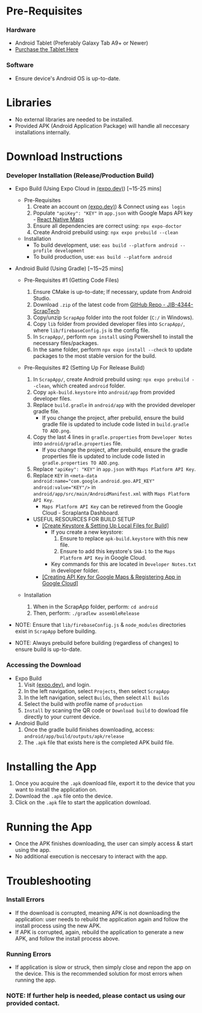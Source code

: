 # Pre-Requisites
### Hardware
  - Android Tablet (Preferably Galaxy Tab A9+ or Newer) <br>
  - [Purchase the Tablet Here](https://www.amazon.com/SAMSUNG-Android-Speakers-Upgraded-Graphite/dp/B0CLF3VPMV?tag=googhydr-20&source=dsa&hvcampaign=electronics&gbraid=0AAAAA-b0EosaL1JePXRt0olLzoyRqaGP6&gclid=Cj0KCQjw2ZfABhDBARIsAHFTxGzHadUVNLCBMxvn6oQlxMN39TdUmvcu2mOzkYthpyO7RDxR7TaJ8QcaAm2YEALw_wcB&th=1)
### Software
  - Ensure device's Android OS is up-to-date.

# Libraries
- No external libraries are needed to be installed.
- Provided APK (Android Application Package) will handle all neccesary installations internally.

# Download Instructions
### Developer Installation (Release/Production Build)
<!-- Assuming you have all the necessary modules and ADK installed. -->
- Expo Build (Using Expo Cloud in [(expo.dev)](https://expo.dev)) [~15-25 mins]
  - Pre-Requisites
    1. Create an account on [(expo.dev)](https://expo.dev)) & Connect using `eas login`
    2. Populate `"apiKey": "KEY"` in `app.json` with Google Maps API key - [React Native Maps](https://docs.expo.dev/versions/latest/sdk/map-view/#create-an-api-key)
    3. Ensure all dependencies are correct using: `npx expo-doctor`
    4. Create Android prebuild using: `npx expo prebuild --clean`
  - Installation
    - To build development, use: `eas build --platform android --profile development`
    - To build production, use: `eas build --platform android`

- Android Build (Using Gradle) [~15~25 mins]
  - Pre-Requisites #1 (Getting Code Files)
    1. Ensure CMake is up-to-date; If necessary, update from Android Studio.
    2. Download `.zip` of the latest code from [GitHub Repo - JIB-4344-ScrapTech](https://github.com/cgrohler3/JIB-4344-ScrapTech)
    3. Copy/unzip `ScrapApp` folder into the root folder (`C:/` in Windows).
    4. Copy `lib` folder from provided developer files into `ScrapApp/`, where `lib/firebaseConfig.js` is the config file.
    5. In `ScrapApp/`, perform `npm install` using Powershell to install the necessary files/packages.
    6. In the same folder, perform `npx expo install --check` to update packages to the most stable version for the build.
    
  - Pre-Requisites #2 (Setting Up For Release Build)
    1. In `ScrapApp/`, create Android prebuild using: `npx expo prebuild --clean`, which created `android` folder.
    2. Copy `apk-build.keystore` into `android/app` from provided developer files.
    3. Replace `build.gradle` in `android/app` with the provided developer gradle file.
        - If you change the project, after prebuild, ensure the build gradle file is updated to include code listed in `build.gradle TO ADD.png`.
    4. Copy the last 4 lines in `gradle.properties` from `Developer Notes` into `android/gradle.properties` file.
        - If you change the project, after prebuild, ensure the gradle properties file is updated to include code listed in `gradle.properties TO ADD.png`.
    5. Replace `"apiKey": "KEY"` in `app.json`  with `Maps Platform API Key`.
    6. Replace `KEY` in `<meta-data android:name="com.google.android.geo.API_KEY" android:value="KEY"/>` in `android/app/src/main/AndroidManifest.xml` with `Maps Platform API Key`.
        - `Maps Platform API Key` can be retireved from the Google Cloud - Scraplanta Dashboard.

    - USEFUL RESOURCES FOR BUILD SETUP
      - [[Create Keystore & Setting Up Local Files for Build]](https://docs.expo.dev/guides/local-app-production/)
        - If you create a new keystore:
          1. Ensure to replace `apk-build.keystore` with this new file.
          2. Ensure to add this keystore's `SHA-1` to the `Maps Platform API Key` in Google Cloud.
        - Key commands for this are located in `Developer Notes.txt` in developer folder.
      - [[Creating API Key for Google Maps & Registering App in Google Cloud]](https://docs.expo.dev/versions/latest/sdk/map-view/#create-an-api-key)
  - Installation
      1. When in the ScrapApp folder, perform: `cd android`
      2. Then, perform: `./gradlew assembleRelease`

- NOTE: Ensure that `lib/firebaseConfig.js` & `node_modules` directories exist in `ScrapApp` before building.
- NOTE: Always prebuild before building (regardless of changes) to ensure build is up-to-date.
### Accessing the Download
- Expo Build
  1. Visit [(expo.dev)](https://expo.dev), and login.
  2. In the left navigation, select `Projects`, then select `ScrapApp`
  3. In the left navigation, select `Builds`, then select `All Builds`
  4. Select the build with profile name of `production`
  5. `Install` by scaning the QR code or `Download build` to dowload file directly to your current device.
- Android Build
  1. Once the gradle build finishes downloading, access: `android/app/build/outputs/apk/release`
  2. The `.apk` file that exists here is the completed APK build file.

# Installing the App
1. Once you acquire the `.apk` download file, export it to the device that you want to install the application on.
2. Download the `.apk` file onto the device.
3. Click on the `.apk` file to start the application download.

# Running the App
- Once the APK finishes downloading, the user can simply access & start using the app.
- No additional execution is neccesary to interact with the app.

# Troubleshooting
### Install Errors
- If the download is corrupted, meaning APK is not downloading the application: user needs to rebuild the application again and follow the install process using the new APK.
- If APK is corrupted, again, rebuild the application to generate a new APK, and follow the install process above.
### Running Errors
- If application is slow or struck, then simply close and repon the app on the device. This is the recommended solution for most errors when running the app.

### NOTE: If further help is needed, please contact us using our provided contact.